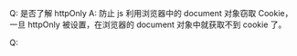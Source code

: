 Q: 是否了解 httpOnly
A: 防止 js 利用浏览器中的 document 对象窃取 Cookie，一旦 httpOnly 被设置，在浏览器的 document 对象中就获取不到 cookie 了。

Q: 